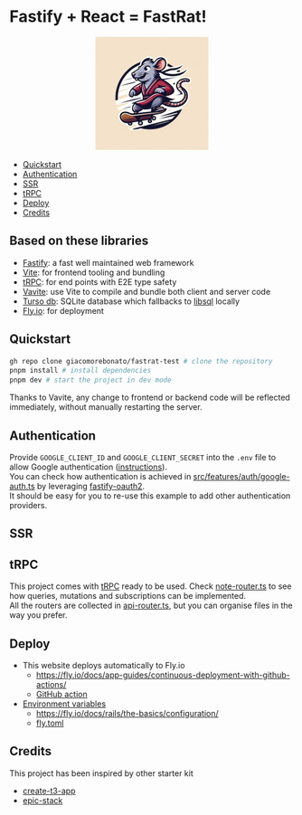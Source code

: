 # Fastify + React = FastRat! <!-- omit from toc -->

<p align="center">
  <img 
    src="https://github.com/giacomorebonato/fastrat/blob/main/src/images/logo.jpg?raw=true" 
    alt="A rat on a skateboard"
    width='200'
    height='200'
  />
</p>

- [Quickstart](#quickstart)
- [Authentication](#authentication)
- [SSR](#ssr)
- [tRPC](#trpc)
- [Deploy](#deploy)
- [Credits](#credits)

## Based on these libraries <!-- omit from toc -->

* [Fastify](https://fastify.dev): a fast well maintained web framework
* [Vite](https://vitejs.dev): for frontend tooling and bundling
* [tRPC](https://trpc.io/docs/server/adapters/fastify): for end points with E2E type safety
* [Vavite](https://github.com/cyco130/vavite): use Vite to compile and bundle both client and server code
* [Turso db](https://turso.tech): SQLite database which fallbacks to [libsql](https://github.com/tursodatabase/libsql) locally
* [Fly.io](https://fly.io): for deployment

## Quickstart

```bash
gh repo clone giacomorebonato/fastrat-test # clone the repository
pnpm install # install dependencies
pnpm dev # start the project in dev mode
```

Thanks to Vavite, any change to frontend or backend code will be reflected immediately, without manually restarting the server.

## Authentication

Provide `GOOGLE_CLIENT_ID` and `GOOGLE_CLIENT_SECRET` into the `.env` file to allow Google authentication ([instructions](https://www.balbooa.com/help/gridbox-documentation/integrations/other/google-client-id)).  
You can check how authentication is achieved in [src/features/auth/google-auth.ts](src/features/auth/google-auth.ts) by leveraging [fastify-oauth2](https://github.com/fastify/fastify-oauth2).  
It should be easy for you to re-use this example to add other authentication providers.


## SSR


## tRPC

This project comes with [tRPC](https://trpc.io) ready to be used.
Check [note-router.ts](src/features/notes/note-router.ts) to see how queries, mutations and subscriptions can be implemented.  
All the routers are collected in [api-router.ts](src/features/server/api-router.ts), but you can organise files in the way you prefer.

## Deploy

* This website deploys automatically to Fly.io
  * https://fly.io/docs/app-guides/continuous-deployment-with-github-actions/
  * [GitHub action](.github/workflows/fly.yml)
* [Environment variables](src/features/server/env.ts)
  * https://fly.io/docs/rails/the-basics/configuration/
  * [fly.toml](fly.toml)

## Credits

This project has been inspired by other starter kit

- [create-t3-app](https://github.com/t3-oss/create-t3-app)
- [epic-stack](https://github.com/epicweb-dev/epic-stack)
